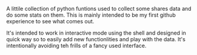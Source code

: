 A littile collection of python funtions
used to collect some shares data and do some stats on them.
This is mainly intended to be my first github experience to see what comes out.

It's intended to work in interactive mode using the shell and designed in quick way so to easily add new functionlities and play with the data. It's intentionally avoiding teh frills of a fancy used interface. 
